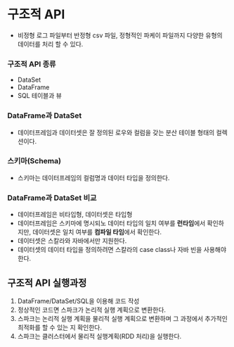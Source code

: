 # 구조적 API

- 비정형 로그 파일부터 반정형 csv 파일, 정형적인 파케이 파일까지 다양한 유형의 데이터를 처리 할 수 있다.

### 구조적 API 종류

- DataSet
- DataFrame
- SQL 테이블과 뷰

### DataFrame과 DataSet

- 데이터프레임과 데이터셋은 잘 정의된 로우와 컬럼을 갖는 분산 테이블 형태의 컬렉션이다.

### 스키마(Schema)

- 스키마는 데이터프레임의 컬럼명과 데이터 타입을 정의한다.

### DataFrame과 DataSet 비교

- 데이터프레임은 비타입형, 데이터셋은 타입형
- 데이터프레임은 스키마에 명시되노 데이터 타입의 일치 여부를 **런타임**에서 확인하지만, 데이터셋은 일치 여부를 **컴파일 타임**에서 확인한다.
- 데이터셋은 스칼라와 자바에서만 지원한다.
- 데이터셋의 데이터 타입을 정의하려면 스칼라의 case class나 자바 빈을 사용해야 한다.

## 구조적 API 실행과정

1. DataFrame/DataSet/SQL을 이용해 코드 작성
2. 정상적인 코드면 스파크가 논리적 실행 계획으로 변환한다.
3. 스파크는 논리적 실행 계획을 물리적 실행 계획으로 변환하며 그 과정에서 추가적인 최적화를 할 수 있는 지 확인한다.
4. 스파크는 클러스터에서 물리적 실행계획(RDD 처리)을 실행한다.

